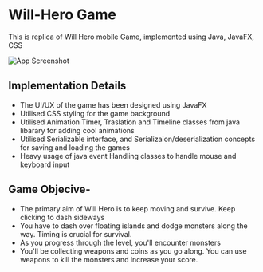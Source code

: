 
# Will-Hero Game

This is replica of Will Hero mobile Game, implemented using 
Java, JavaFX, CSS




![App Screenshot](https://via.placeholder.com/468x300?text=App+Screenshot+Here)

## Implementation Details
- The UI/UX of the game has been designed using JavaFX
- Utilised CSS styling for the game background
- Utilised Animation Timer, Traslation and Timeline classes from java libarary for adding cool animations
- Utilised Serializable interface, and Serializaion/deserialization concepts for saving and loading the games 
- Heavy usage of java event Handling classes to handle mouse and keyboard input

## Game Objecive-
- The primary aim of Will Hero is to keep moving and survive. Keep clicking to dash sideways
- You have to dash over floating islands and dodge monsters along the way. Timing is crucial for survival.
- As you progress through the level, you'll encounter monsters
- You'll be collecting weapons and coins as you go along. You can use weapons to kill the monsters and increase your score.

